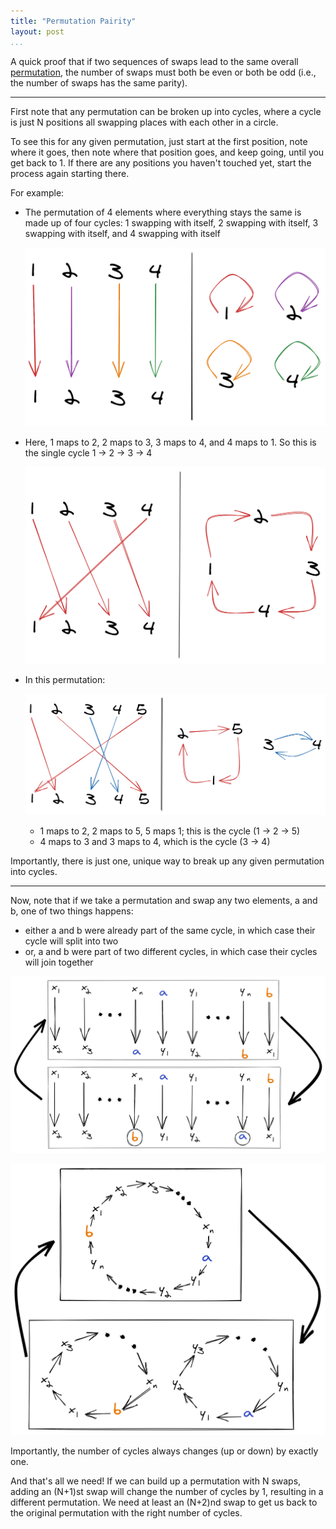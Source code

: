 ```yaml
---
title: "Permutation Pairity"
layout: post
...
```


A quick proof that if two sequences of swaps lead to the same overall
[permutation](https://en.wikipedia.org/wiki/Permutation), the number of swaps
must both be even or both be odd (i.e., the number of swaps has the same
parity).

---

First note that any permutation can be broken up into cycles, where a cycle
is just N positions all swapping places with each other in a circle.

To see this for any given permutation, just
start at the first position, note where it goes, then note where that
position goes, and keep going, until you get back to 1. If there are any
positions you haven't touched yet, start the process again starting there.

For example:

<!-- https://excalidraw.com/#json=5722559043600384,htxQdOvoCwEfUDLHA5wWvw -->

- The permutation of 4 elements where everything stays the same is made up of
  four cycles: 1 swapping with itself, 2 swapping with itself, 3 swapping with
  itself, and 4 swapping with itself

  ![](/permutation-1.png)


- Here, 1 maps to 2, 2 maps to 3, 3 maps to 4, and 4 maps to 1. So this is the single cycle 1 → 2 → 3 → 4

  ![](/permutation-2.png)

- In this permutation:

    ![](/permutation-3.png)

    - 1 maps to 2, 2 maps to 5, 5 maps 1; this is the cycle (1 → 2 → 5)
    - 4 maps to 3 and 3 maps to 4, which is the cycle (3 → 4)

Importantly, there is just one, unique way to break up any given permutation into cycles.

---

Now, note that if we take a permutation and swap any two elements, a and b, one of two things happens:

- either a and b were already part of the same cycle, in which case their cycle will split into two
- or, a and b were part of two different cycles, in which case their cycles will join together

![](/permutation-swap-1.png)

![](/permutation-swap-2.png)

<!-- https://excalidraw.com/#json=5719836663480320,0sshvSNnOV66tzwx29uoNQ) -->

Importantly, the number of cycles always changes (up or down) by exactly one.

And that's all we need! If we can build up a permutation with N swaps, adding
an (N+1)st swap will change the number of cycles by 1, resulting in a
different permutation. We need at least an (N+2)nd swap to get us back to the
original permutation with the right number of cycles.
